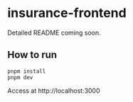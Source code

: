 # insurance-frontend

Detailed README coming soon.

## How to run

```shell
pnpm install
pnpm dev
```
Access at http://localhost:3000


